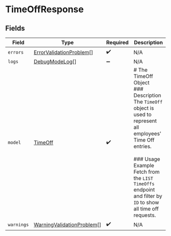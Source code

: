 # TimeOffResponse


## Fields

| Field                                                                                                                                                                                                                        | Type                                                                                                                                                                                                                         | Required                                                                                                                                                                                                                     | Description                                                                                                                                                                                                                  |
| ---------------------------------------------------------------------------------------------------------------------------------------------------------------------------------------------------------------------------- | ---------------------------------------------------------------------------------------------------------------------------------------------------------------------------------------------------------------------------- | ---------------------------------------------------------------------------------------------------------------------------------------------------------------------------------------------------------------------------- | ---------------------------------------------------------------------------------------------------------------------------------------------------------------------------------------------------------------------------- |
| `errors`                                                                                                                                                                                                                     | [ErrorValidationProblem](../../models/shared/errorvalidationproblem.md)[]                                                                                                                                                    | :heavy_check_mark:                                                                                                                                                                                                           | N/A                                                                                                                                                                                                                          |
| `logs`                                                                                                                                                                                                                       | [DebugModeLog](../../models/shared/debugmodelog.md)[]                                                                                                                                                                        | :heavy_minus_sign:                                                                                                                                                                                                           | N/A                                                                                                                                                                                                                          |
| `model`                                                                                                                                                                                                                      | [TimeOff](../../models/shared/timeoff.md)                                                                                                                                                                                    | :heavy_check_mark:                                                                                                                                                                                                           | # The TimeOff Object<br/>### Description<br/>The `TimeOff` object is used to represent all employees' Time Off entries.<br/><br/>### Usage Example<br/>Fetch from the `LIST TimeOffs` endpoint and filter by `ID` to show all time off requests. |
| `warnings`                                                                                                                                                                                                                   | [WarningValidationProblem](../../models/shared/warningvalidationproblem.md)[]                                                                                                                                                | :heavy_check_mark:                                                                                                                                                                                                           | N/A                                                                                                                                                                                                                          |